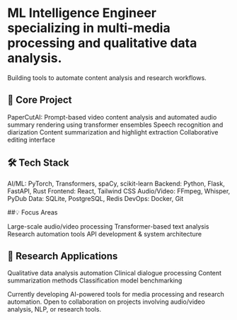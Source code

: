 # ML Intelligence Engineer specializing in multi-media processing and qualitative data analysis. 
Building tools to automate content analysis and research workflows.

## 🔨 Core Project
PaperCutAI: Prompt-based video content analysis and automated audio summary rendering using transformer ensembles
Speech recognition and diarization
Content summarization and highlight extraction
Collaborative editing interface


## 🛠️ Tech Stack
AI/ML: PyTorch, Transformers, spaCy, scikit-learn
Backend: Python, Flask, FastAPI, Rust
Frontend: React, Tailwind CSS
Audio/Video: FFmpeg, Whisper, PyDub
Data: SQLite, PostgreSQL, Redis
DevOps: Docker, Git

##💡 Focus Areas

Large-scale audio/video processing
Transformer-based text analysis
Research automation tools
API development & system architecture

## 🔬 Research Applications

Qualitative data analysis automation
Clinical dialogue processing
Content summarization methods
Classification model benchmarking

Currently developing AI-powered tools for media processing and research automation. Open to collaboration on projects involving audio/video analysis, NLP, or research tools.
